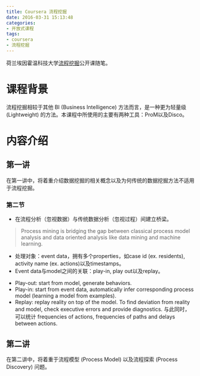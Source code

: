 ```yaml
---
title: Coursera 流程挖掘
date: 2016-03-31 15:13:48
categories:
- 开放式课程
tags:
- coursera
- 流程挖掘
---
```

荷兰埃因霍温科技大学[流程挖掘](https://class.coursera.org/procmin-002)公开课随笔。
<!-- more -->
# 课程背景
流程挖掘相较于其他 BI (Business Intelligence) 方法而言，是一种更为轻量级 (Lightweight) 的方法。本课程中所使用的主要有两种工具：ProM以及Disco。

# 内容介绍
## 第一讲
在第一讲中，将着重介绍数据挖掘的相关概念以及为何传统的数据挖掘方法不适用于流程挖掘。
### 第二节
- 在流程分析（忽视数据）与传统数据分析（忽视过程）间建立桥梁。
> Process mining is bridging the gap between classical process model analysis and data oriented analysis like data mining and machine learning.

- 处理对象：event data，拥有多个properties，如case id (ex. residents), activity name (ex. actions)以及timestamps。
- Event data与model之间的关联：play-in, play out以及replay。
 * Play-out: start from model, generate behaviors.
 * Play-in: start from event data, automatically infer corresponding process model (learning a model from examples).
 * Replay: replay reality on top of the model. To find deviation from reality and model, check executive errors and provide diagnostics. 与此同时，可以统计 frequencies of actions, frequencies of paths and delays between actions.

## 第二讲
在第二讲中，将着重于流程模型 (Process Model) 以及流程探索 (Process Discovery) 问题。